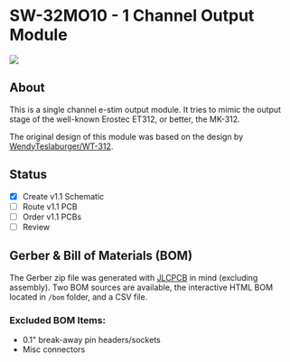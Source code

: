 # SW-32MO10 - 1 Channel Output Module
<img align="center" src="../../../doc/images/SW-32MO10.png">

## About
This is a single channel e-stim output module. It tries to mimic the output stage of the well-known Erostec ET312, or better, the MK-312.

The original design of this module was based on the design by [WendyTeslaburger/WT-312](https://github.com/WendyTeslaburger/WT-312).

## Status
- [x] Create v1.1 Schematic
- [ ] Route v1.1 PCB
- [ ] Order v1.1 PCBs
- [ ] Review 

## Gerber & Bill of Materials (BOM)
The Gerber zip file was generated with [JLCPCB](https://jlcpcb.com/) in mind (excluding assembly).
Two BOM sources are available, the interactive HTML BOM located in `/bom` folder, and a CSV file.

### Excluded BOM Items:
- 0.1" break-away pin headers/sockets
- Misc connectors